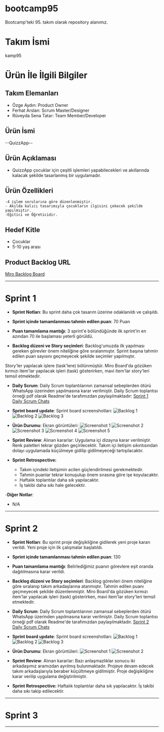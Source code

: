 # bootcamp95
Bootcamp'teki 95. takım olarak repository alanımız.

# **Takım İsmi**

kamp95

# Ürün İle İlgili Bilgiler

## Takım Elemanları

- Özge Aydın: Product Owner
- Ferhat Arslan: Scrum Master/Designer
- Rüveyda Sena Tatar: Team Member/Developer 


## Ürün İsmi

--QuizzApp--

## Ürün Açıklaması

- QuizzApp çocuklar için çeşitli işlemleri yapabilecekleri ve akıllarında kalacak şekilde tasarlanmış bir uygulamadır.

## Ürün Özellikleri
    -4 işlem sorularına göre düzenlenmiştir.
    - Akılda kalıcı tasarımıyla çocukların ilgisini çekecek şekilde yapılmıştır.
    -Eğitici ve Öğreticidir.
    
 

## Hedef Kitle

- Çocuklar
- 5-10 yaş arası 

## Product Backlog URL

[Miro Backlog Board](https://miro.com/app/board/uXjVO6pEpoE=/?share_link_id=404485659413)

---

# Sprint 1

- **Sprint Notları**: Bu sprint daha çok tasarım üzerine odaklanıldı ve çalışıldı.

- **Sprint içinde tamamlanması tahmin edilen puan**: 70 Puan

- **Puan tamamlama mantığı**: 3 sprint'e bölündüğünde ilk sprint'in en azından 70 ile başlaması yeterli görüldü.

- **Backlog düzeni ve Story seçimleri**: Backlog'umuzda ilk yapılması gereken görevler önem niteliğine göre sıralanmıştır. Sprint başına tahmin edilen puan sayısını geçmeyecek şekilde seçimler yapılmıştır.

Story'ler yapılacak işlere (task'lere) bölünmüştür. Miro Board'da gözüken kırmızı item'lar yapılacak işleri (task) gösterirken, mavi item'lar story'leri temsil etmektedir.

- **Daily Scrum**: Daily Scrum toplantılarının zamansal sebeplerden ötürü WhatsApp üzerinden yapılmasına karar verilmiştir. Daily Scrum toplantısı örneği pdf olarak Readme'de tarafımızdan paylaşılmaktadır: [Sprint 1 Daily Scrum Chats](https://github.com/200202087/bootcamp95/blob/5eae70b9484c6bf0bbd08e715618ae9635c916e7/EkranGoruntuleri/daily%20scrum.pdf?raw=true)

- **Sprint board update**: Sprint board screenshotları: 
![Backlog 1](https://github.com/200202087/bootcamp95/blob/5eae70b9484c6bf0bbd08e715618ae9635c916e7/EkranGoruntuleri/SprintBoard1.png) 
![Backlog 2](https://github.com/200202087/bootcamp95/blob/5eae70b9484c6bf0bbd08e715618ae9635c916e7/EkranGoruntuleri/SprintBoard2.png) 
![Backlog 3](https://github.com/200202087/bootcamp95/blob/5eae70b9484c6bf0bbd08e715618ae9635c916e7/EkranGoruntuleri/SprintBoard3.png)

- **Ürün Durumu**: Ekran görüntüleri:
  ![Screenshot 1](https://github.com/200202087/bootcamp95/blob/main/EkranGoruntuleri/LandingPage.png?raw=true)
  ![Screenshot 2](https://github.com/200202087/bootcamp95/blob/main/EkranGoruntuleri/AnaSayfa.png?raw=true)
  ![Screenshot 3](https://github.com/200202087/bootcamp95/blob/main/EkranGoruntuleri/KitapIcerigi.png?raw=true)
  ![Screenshot 4](https://github.com/200202087/bootcamp95/blob/main/EkranGoruntuleri/AramaKismi.png?raw=true)
  ![Screenshot 5](https://github.com/200202087/bootcamp95/blob/main/EkranGoruntuleri/ProfilResmineTiklayinca.png?raw=true)

- **Sprint Review**: 
Alınan kararlar: Uygulama içi dizayna karar verilmiştir. Renk paletleri tekrar gözden geçirilecektir. Takım içi iletişim sıkıntısından dolayı uygulamada küçülmeye gidilip gidilmeyeceği tartışılacaktır.

- **Sprint Retrospective:**
  - Takım içindeki iletişimin acilen güçlendirilmesi gerekmektedir.
  - Tahmin puanlar tekrar konuşulup önem sırasına göre işe koyulacaktır.
  - Haftalık toplantılar daha sık yapılacaktır.
  - İş takibi daha sıkı hale gelecektir.

-**Diğer Notlar**:
- N/A

---

# Sprint 2
- **Sprint Notları**: Bu sprint proje değişikliğine gidilerek yeni proje kararı verildi. Yeni proje için ilk çalışmalar başlatıldı.

- **Sprint içinde tamamlanması tahmin edilen puan**: 130

- **Puan tamamlama mantığı**: Belirlediğimiz puanın görevlere eşit oranda dağıtılmasına karar verildi.

- **Backlog düzeni ve Story seçimleri**: Backlog görevleri önem niteliğine göre sıralanıp takım arkadaşlarına atanmıştır. Tahmin edilen puanı geçmeyecek şekilde düzenlenmiştir.
Miro Board'da gözüken kırmızı item'lar yapılacak işleri (task) gösterirken, mavi item'lar story'leri temsil etmektedir.

- **Daily Scrum**: Daily Scrum toplantılarının zamansal sebeplerden ötürü WhatsApp üzerinden yapılmasına karar verilmiştir. Daily Scrum toplantısı örneği pdf olarak Readme'de tarafımızdan paylaşılmaktadır. [Sprint 2 Daily Scrum Chats](https://github.com/200202087/bootcamp95/blob/3254259db58c9367d24b18c25ae4c0a721686ca5/sprint2/daiilyscrum.pdf?raw=true)



- **Sprint board update**: Sprint board screenshotları: 
![Backlog 1](https://github.com/200202087/bootcamp95/blob/3254259db58c9367d24b18c25ae4c0a721686ca5/sprint2/backlog1.png) 
![Backlog 2](https://github.com/200202087/bootcamp95/blob/3254259db58c9367d24b18c25ae4c0a721686ca5/sprint2/backlog2.png) 
![Backlog 3](https://github.com/200202087/bootcamp95/blob/3254259db58c9367d24b18c25ae4c0a721686ca5/sprint2/backlog3.png)


- **Ürün Durumu**: Ekran görüntüleri:
  ![Screenshot 1](https://github.com/200202087/bootcamp95/blob/3254259db58c9367d24b18c25ae4c0a721686ca5/sprint2/AnaSayfa.png?raw=true)
  ![Screenshot 2](https://github.com/200202087/bootcamp95/blob/3254259db58c9367d24b18c25ae4c0a721686ca5/sprint2/Sorular.png?raw=true)

- **Sprint Review**: 
Alınan kararlar: Bazı anlaşmazlıklar sonucu iki arkadaşımız aramızdan ayrılmış bulunmaktadır. Projeye devam edecek takım arkadaşlarıyla beraber küçültmeye gidilmiştir. Proje değişikliğine karar verilip uygulama değiştirilmiştir.

- **Sprint Retrospective:**
Haftalık toplantılar daha sık yapılacaktır.
İş takibi daha sıkı takip edilecektir.


---

# Sprint 3

---
